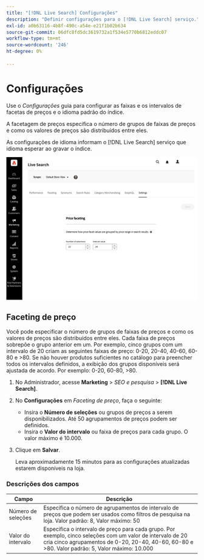 ```yaml
---
title: "[!DNL Live Search] Configurações"
description: "Definir configurações para o [!DNL Live Search] serviço."
exl-id: a0b63116-4b8f-490c-a54e-e21f1b02b634
source-git-commit: 06dfc8fd5dc3619732a1f534e5770b6812eddc07
workflow-type: tm+mt
source-wordcount: '246'
ht-degree: 0%

---
```


# Configurações

Use o *Configurações* guia para configurar as faixas e os intervalos de facetas de preços e o idioma padrão do índice.

A facetagem de preços especifica o número de grupos de faixas de preços e como os valores de preços são distribuídos entre eles.

As configurações de idioma informam o [!DNL Live Search] serviço que idioma esperar ao gravar o índice.

![Configurações](assets/settings.png)

## Faceting de preço

Você pode especificar o número de grupos de faixas de preços e como os valores de preços são distribuídos entre eles. Cada faixa de preços sobrepõe o grupo anterior em um. Por exemplo, cinco grupos com um intervalo de 20 criam as seguintes faixas de preço: 0-20, 20-40, 40-60, 60-80 e >80. Se não houver produtos suficientes no catálogo para preencher todos os intervalos definidos, a exibição dos grupos disponíveis será ajustada de acordo. Por exemplo: 0-20, 60-80, >80.

1. No Administrador, acesse **Marketing** > *SEO e pesquisa* > **[!DNL Live Search]**.
1. No **Configurações** em *Faceting de preço*, faça o seguinte:
   * Insira o **Número de seleções** ou grupos de preços a serem disponibilizados. Até 50 agrupamentos de preços podem ser definidos.
   * Insira o **Valor do intervalo** ou faixa de preços para cada grupo. O valor máximo é 10.000.
1. Clique em **Salvar**.

   Leva aproximadamente 15 minutos para as configurações atualizadas estarem disponíveis na loja.

### Descrições dos campos

| Campo | Descrição |
|--- |--- |
| Número de seleções | Especifica o número de agrupamentos de intervalo de preços que podem ser usados como filtros de pesquisa na loja. Valor padrão: 8, Valor máximo: 50 |
| Valor do intervalo | Especifica o intervalo de preço para cada grupo. Por exemplo, cinco seleções com um valor de intervalo de 20 cria cinco agrupamentos de 0-20, 20-40, 40-60, 60-80 e >80. Valor padrão: 5, Valor máximo: 10.000 |
